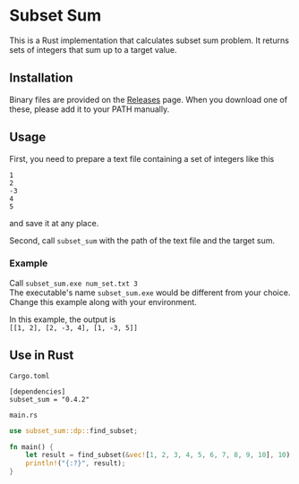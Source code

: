 # Subset Sum

This is a Rust implementation that calculates subset sum problem. It returns sets of integers that sum up to a target value.

## Installation
Binary files are provided on the [Releases](https://github.com/europeanplaice/subset_sum/releases) page. When you download one of these, please add it to your PATH manually.

## Usage

First, you need to prepare a text file containing a set of integers like this
```
1
2
-3
4
5
```
and save it at any place.

Second, call `subset_sum` with the path of the text file and the target sum.  

### Example 
Call `subset_sum.exe num_set.txt 3`  
The executable's name `subset_sum.exe` would be different from your choice. Change this example along with your environment.

In this example, the output is   
`[[1, 2], [2, -3, 4], [1, -3, 5]]`

## Use in Rust

`Cargo.toml`
```
[dependencies]
subset_sum = "0.4.2"
```

`main.rs`
```rust
use subset_sum::dp::find_subset;

fn main() {
    let result = find_subset(&vec![1, 2, 3, 4, 5, 6, 7, 8, 9, 10], 10);
    println!("{:?}", result);
}
```
